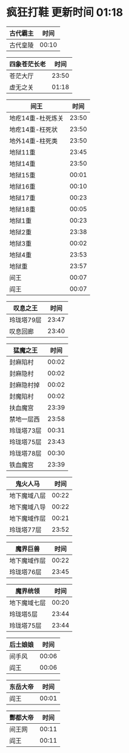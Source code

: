 # 疯狂打鞋 更新时间 01:18

| 古代霸主   | 时间    |
|--------|-------|
| 古代皇陵 | 00:10 |

| 四象苍茫长老   | 时间    |
|--------|-------|
| 苍茫大厅 | 23:50 |
| 虚无之关 | 01:18 |

| 间王   | 时间    |
|--------|-------|
| 地疙14重-杜死炼关 | 23:50 |
| 地疙14重-枉死状 | 23:50 |
| 地外14重-柱死类 | 23:50 |
| 地狱11重 | 23:45 |
| 地狱14重 | 23:50 |
| 地狱15重 | 00:01 |
| 地狱16重 | 00:10 |
| 地狱17重 | 00:23 |
| 地狱18重 | 00:05 |
| 地狱1重 | 00:23 |
| 地狱2重 | 23:38 |
| 地狱3重 | 00:02 |
| 地狱4重 | 23:53 |
| 地狱重 | 23:57 |
| 间王 | 00:07 |
| 阎王 | 00:07 |

| 叹息之王   | 时间    |
|--------|-------|
| 玲珑塔79层 | 23:47 |
| 叹息回廊 | 23:40 |

| 猛魔之王   | 时间    |
|--------|-------|
| 封麻陷村 | 00:02 |
| 封麻隐村 | 00:02 |
| 封麻隐村掉 | 00:02 |
| 封魔陷村 | 00:02 |
| 扶血魔宫 | 23:39 |
| 禁地一层西 | 23:58 |
| 玲珑塔73层 | 00:31 |
| 玲珑塔75层 | 23:43 |
| 玲珑塔78层 | 00:30 |
| 铁血魔宫 | 23:39 |

| 鬼火人马   | 时间    |
|--------|-------|
| 地下魔域八层 | 00:22 |
| 地下魔域八导 | 00:22 |
| 地下魔域作层 | 00:21 |
| 玲珑塔77层 | 23:52 |

| 魔界巨兽   | 时间    |
|--------|-------|
| 地下魔域作层 | 00:22 |
| 玲珑塔76层 | 23:45 |

| 魔界统领   | 时间    |
|--------|-------|
| 地下魔域七层 | 00:20 |
| 玲珑塔5层 | 23:44 |
| 玲珑塔75层 | 23:44 |

| 后土娘娘   | 时间    |
|--------|-------|
| 间手风 | 00:06 |
| 阎王 | 00:06 |

| 东岳大帝   | 时间    |
|--------|-------|
| 阎王 | 00:01 |

| 酆都大帝   | 时间    |
|--------|-------|
| 间王网 | 00:11 |
| 阎王 | 00:11 |